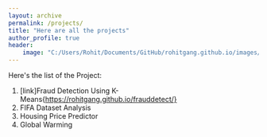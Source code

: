 ```yaml
---
layout: archive
permalink: /projects/
title: "Here are all the projects"
author_profile: true
header:
    image: "C:/Users/Rohit/Documents/GitHub/rohitgang.github.io/images/fraud.png" #/images/fraud.png"
---
```


Here's the list of the Project:

1. [link]Fraud Detection Using K-Means{https://rohitgang.github.io/frauddetect/}
2. FIFA Dataset Analysis
3. Housing Price Predictor
4. Global Warming